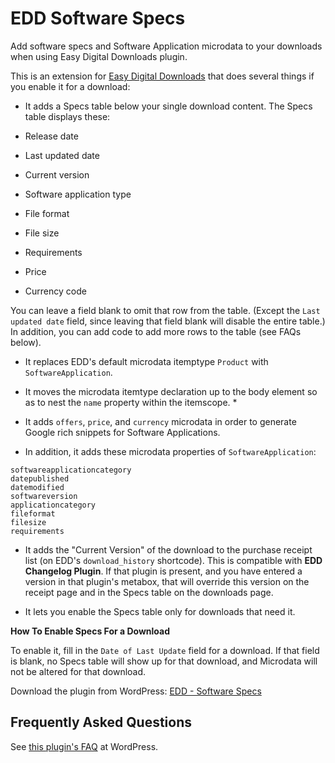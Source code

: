 EDD Software Specs
==================

Add software specs and Software Application microdata to your downloads when using Easy Digital Downloads plugin.

This is an extension for [Easy Digital Downloads](http://wordpress.org/plugins/easy-digital-downloads/) that does several things if you enable it for a download: 

* It adds a Specs table below your single download content. The Specs table displays these:

 * Release date
 * Last updated date
 * Current version
 * Software application type
 * File format
 * File size
 * Requirements
 * Price
 * Currency code

You can leave a field blank to omit that row from the table. (Except the `Last updated date` field, since leaving that field blank will disable the entire table.) In addition, you can add code to add more rows to the table (see FAQs below).

* It replaces EDD's default microdata itemptype `Product` with `SoftwareApplication`.

* It moves the microdata itemtype declaration up to the body element so as to nest the `name` property within the itemscope. *

* It adds `offers`, `price`, and `currency` microdata in order to generate Google rich snippets for Software Applications.

* In addition, it adds these microdata properties of `SoftwareApplication`:

```description
softwareapplicationcategory
datepublished
datemodified
softwareversion
applicationcategory
fileformat
filesize
requirements
```

* It adds the "Current Version" of the download to the purchase receipt list (on EDD's `download_history` shortcode). This is compatible with **EDD Changelog Plugin**. If that plugin is present, and you have entered a version in that plugin's metabox, that will override this version on the receipt page and in the Specs table on the downloads page.

* It lets you enable the Specs table only for downloads that need it. 


**How To Enable Specs For a Download**

To enable it, fill in the `Date of Last Update` field for a download. If that field is blank, no Specs table will show up for that download, and Microdata will not be altered for that download.


Download the plugin from WordPress: [EDD - Software Specs](http://wordpress.org/plugins/easy-digital-downloads-software-specs/)


Frequently Asked Questions
--------------------------

See [this plugin's FAQ](http://wordpress.org/plugins/easy-digital-downloads-software-specs/faq/) at WordPress.